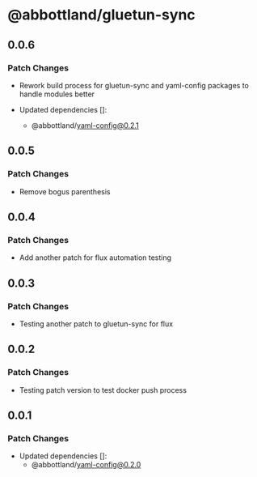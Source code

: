 # @abbottland/gluetun-sync

## 0.0.6

### Patch Changes

- Rework build process for gluetun-sync and yaml-config packages to handle modules better

- Updated dependencies []:
  - @abbottland/yaml-config@0.2.1

## 0.0.5

### Patch Changes

- Remove bogus parenthesis

## 0.0.4

### Patch Changes

- Add another patch for flux automation testing

## 0.0.3

### Patch Changes

- Testing another patch to gluetun-sync for flux

## 0.0.2

### Patch Changes

- Testing patch version to test docker push process

## 0.0.1

### Patch Changes

- Updated dependencies []:
  - @abbottland/yaml-config@0.2.0

